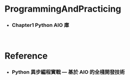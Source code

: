 ProgrammingAndPracticing
=====
* ### Chapter1 Python AIO 庫
<br />

Reference
=====
* ### Python 異步編程實戰 — 基於 AIO 的全棧開發技術
<br />

